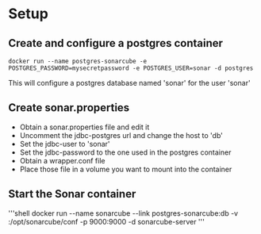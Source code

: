 # Setup

## Create and configure a postgres container

```shell
docker run --name postgres-sonarcube -e POSTGRES_PASSWORD=mysecretpassword -e POSTGRES_USER=sonar -d postgres
```

This will configure a postgres database named 'sonar' for the user 'sonar'

## Create sonar.properties

* Obtain a sonar.properties file and edit it
* Uncomment the jdbc-postgres url and change the host to 'db'
* Set the jdbc-user to 'sonar'
* Set the jdbc-password to the one used in the postgres container
* Obtain a wrapper.conf file 
* Place those file in a volume you want to mount into the container


## Start the Sonar container

'''shell
docker run --name sonarcube --link postgres-sonarcube:db -v <config-dir>:/opt/sonarcube/conf -p 9000:9000 -d sonarcube-server
'''

